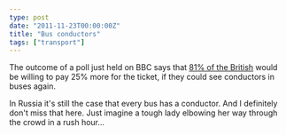 ```yaml
---
type: post
date: "2011-11-23T00:00:00Z"
title: "Bus conductors"
tags: ["transport"]
---
```


The outcome of a poll just held on BBC says that [81% of the British](http://www.facebook.com/bbcthatsbritain/posts/301768383180739) would be willing to pay 25% more for the ticket, if they could see conductors in buses again.

<!--more-->

In Russia it's still the case that every bus has a conductor. And I definitely don't miss that here. Just imagine a tough lady elbowing her way through the crowd in a rush hour…
